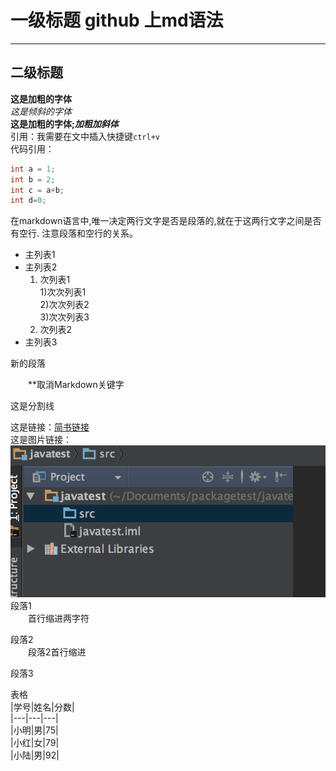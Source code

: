 # 一级标题 github 上md语法
------------
## 二级标题
**这是加粗的字体**  
_这是倾斜的字体_  
**这是加粗的字体;_加粗加斜体_**  
引用：我需要在文中插入快捷键`ctrl+v`  
代码引用：
``` java
int a = 1;
int b = 2;
int c = a+b;
int d=0;
```
在markdown语言中,唯一决定两行文字是否是段落的,就在于这两行文字之间是否有空行. 注意段落和空行的关系。  
- 主列表1  
- 主列表2  
  1. 次列表1   
  1)次次列表1  
  2)次次列表2  
  3)次次列表3
  2. 次列表2  
- 主列表3  

新的段落  

&emsp;&emsp;\*\*取消Markdown关键字

这是分割线

这是链接：[简书链接](http://www.jianshu.com)  
这是图片链接：  
![截图](./123.png "区块链")  
段落1  
&emsp;&emsp;首行缩进两字符

段落2  
&emsp;&emsp;段落2首行缩进  


段落3  

表格  
|学号|姓名|分数|  
|---|---|---|  
|小明|男|75|  
|小红|女|79|  
|小陆|男|92|  